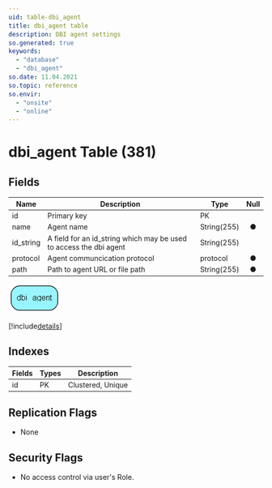 ```yaml
---
uid: table-dbi_agent
title: dbi_agent table
description: DBI agent settings
so.generated: true
keywords:
  - "database"
  - "dbi_agent"
so.date: 11.04.2021
so.topic: reference
so.envir:
  - "onsite"
  - "online"
---
```


# dbi\_agent Table (381)

## Fields

| Name | Description | Type | Null |
|------|-------------|------|:----:|
|id|Primary key|PK| |
|name|Agent name|String(255)|&#x25CF;|
|id\_string|A field for an id_string which may be used to access the dbi agent|String(255)| |
|protocol|Agent communcication protocol |protocol|&#x25CF;|
|path|Path to agent URL or file path|String(255)|&#x25CF;|


![dbi_agent table relationship diagram](./media/dbi_agent.png)

[!include[details](./includes/dbi-agent.md)]

## Indexes

| Fields | Types | Description |
|--------|-------|-------------|
|id |PK |Clustered, Unique |

## Replication Flags

* None

## Security Flags

* No access control via user's Role.

